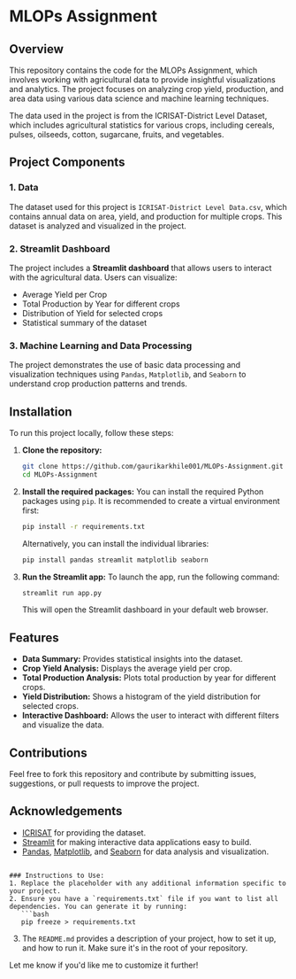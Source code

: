 # MLOPs Assignment

## Overview

This repository contains the code for the MLOPs Assignment, which involves working with agricultural data to provide insightful visualizations and analytics. The project focuses on analyzing crop yield, production, and area data using various data science and machine learning techniques.

The data used in the project is from the ICRISAT-District Level Dataset, which includes agricultural statistics for various crops, including cereals, pulses, oilseeds, cotton, sugarcane, fruits, and vegetables.

## Project Components

### 1. **Data**
The dataset used for this project is `ICRISAT-District Level Data.csv`, which contains annual data on area, yield, and production for multiple crops. This dataset is analyzed and visualized in the project.

### 2. **Streamlit Dashboard**
The project includes a **Streamlit dashboard** that allows users to interact with the agricultural data. Users can visualize:
- Average Yield per Crop
- Total Production by Year for different crops
- Distribution of Yield for selected crops
- Statistical summary of the dataset

### 3. **Machine Learning and Data Processing**
The project demonstrates the use of basic data processing and visualization techniques using `Pandas`, `Matplotlib`, and `Seaborn` to understand crop production patterns and trends.

## Installation

To run this project locally, follow these steps:

1. **Clone the repository:**
   ```bash
   git clone https://github.com/gaurikarkhile001/MLOPs-Assignment.git
   cd MLOPs-Assignment
   ```

2. **Install the required packages:**
   You can install the required Python packages using `pip`. It is recommended to create a virtual environment first:
   ```bash
   pip install -r requirements.txt
   ```

   Alternatively, you can install the individual libraries:
   ```bash
   pip install pandas streamlit matplotlib seaborn
   ```

3. **Run the Streamlit app:**
   To launch the app, run the following command:
   ```bash
   streamlit run app.py
   ```

   This will open the Streamlit dashboard in your default web browser.

## Features

- **Data Summary:** Provides statistical insights into the dataset.
- **Crop Yield Analysis:** Displays the average yield per crop.
- **Total Production Analysis:** Plots total production by year for different crops.
- **Yield Distribution:** Shows a histogram of the yield distribution for selected crops.
- **Interactive Dashboard:** Allows the user to interact with different filters and visualize the data.

## Contributions

Feel free to fork this repository and contribute by submitting issues, suggestions, or pull requests to improve the project.


## Acknowledgements

- [ICRISAT](https://www.icrisat.org/) for providing the dataset.
- [Streamlit](https://streamlit.io/) for making interactive data applications easy to build.
- [Pandas](https://pandas.pydata.org/), [Matplotlib](https://matplotlib.org/), and [Seaborn](https://seaborn.pydata.org/) for data analysis and visualization.

```

### Instructions to Use:
1. Replace the placeholder with any additional information specific to your project.
2. Ensure you have a `requirements.txt` file if you want to list all dependencies. You can generate it by running:
   ```bash
   pip freeze > requirements.txt
   ```
3. The `README.md` provides a description of your project, how to set it up, and how to run it. Make sure it's in the root of your repository.

Let me know if you'd like me to customize it further!
